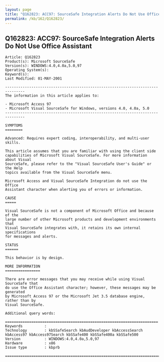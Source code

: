```yaml
---
layout: page
title: "Q162823: ACC97: SourceSafe Integration Alerts Do Not Use Office Assistant"
permalink: /kb/162/Q162823/
---
```


## Q162823: ACC97: SourceSafe Integration Alerts Do Not Use Office Assistant

	Article: Q162823
	Product(s): Microsoft SourceSafe
	Version(s): WINDOWS:4.0,4.0a,5.0,97
	Operating System(s): 
	Keyword(s): 
	Last Modified: 01-MAY-2001
	
	-------------------------------------------------------------------------------
	The information in this article applies to:
	
	- Microsoft Access 97 
	- Microsoft Visual SourceSafe for Windows, versions 4.0, 4.0a, 5.0 
	-------------------------------------------------------------------------------
	
	SYMPTOMS
	========
	
	Advanced: Requires expert coding, interoperability, and multi-user skills.
	
	This article assumes that you are familiar with using the client side
	capabilities of Microsoft Visual SourceSafe. For more information about Visual
	SourceSafe, please refer to the "Visual SourceSafe User's Guide" or the Help
	topics available from the Visual SourceSafe menu.
	
	Microsoft Access and Visual SourceSafe Integration do not use the Office
	Assistant character when alerting you of errors or information.
	
	CAUSE
	=====
	
	Visual SourceSafe is not a component of Microsoft Office and because of the
	large number of other Microsoft products and development environments that
	Visual SourceSafe integrates with, it retains its own internal specifications
	for messages and alerts.
	
	STATUS
	======
	
	This behavior is by design.
	
	MORE INFORMATION
	================
	
	There are error messages that you may receive while using Visual SourceSafe that
	do use the Office Assistant character; however, these messages may be generated
	by Microsoft Access 97 or the Microsoft Jet 3.5 database engine, rather than by
	Visual SourceSafe.
	
	Additional query words:
	
	======================================================================
	Keywords          :  
	Technology        : kbSSafeSearch kbAudDeveloper kbAccessSearch kbAccess97 kbAccess97Search kbSSafe400 kbSSafe400a kbSSafe500
	Version           : WINDOWS:4.0,4.0a,5.0,97
	Hardware          : x86
	Issue type        : kbprb
	
	=============================================================================
	
